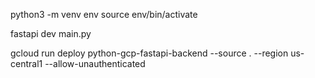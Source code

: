 python3 -m venv env
source env/bin/activate

fastapi dev main.py

gcloud run deploy python-gcp-fastapi-backend --source . --region us-central1 --allow-unauthenticated
